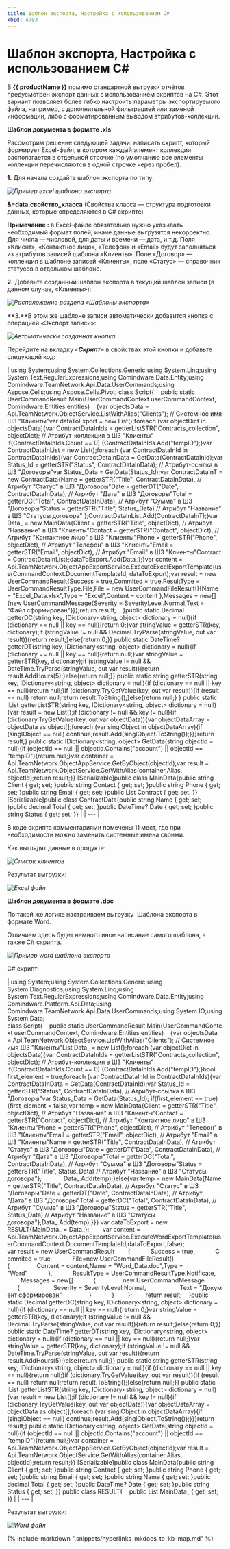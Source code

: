 ```yaml
---
title: Шаблон экспорта, Настройка с использованием C#
kbId: 4793
---
```


# Шаблон экспорта, Настройка с использованием C#

В **{{ productName }}** помимо стандартной выгрузки отчётов предусмотрен экспорт данных с использованием скриптов на C#. Этот вариант позволяет более гибко настроить параметры экспортируемого файла, например, с дополнительной фильтрацией или заменой информации, либо с форматированным выводом атрибутов-коллекций.

**Шаблон документа в формате .xls**

Рассмотрим решение следующей задачи: написать скрипт, который формирует Excel-файл, в котором каждый элемент коллекции располагается в отдельной строчке (по умолчанию все элементы коллекции перечисляются в одной строчке через пробел).

**1.** Для начала создайте шаблон экспорта по типу:

_![Пример excel шаблона экспорта](https://kb.comindware.ru/assets/exp1.jpg)_

**&=data.свойство\_класса** (Свойства класса — структура подготовки данных, которые определяются в С# скрипте)

**Примечание :** в Excel-файле обязательно нужно указывать необходимый формат полей, иначе данные выгрузятся некорректно. Для числа — числовой, для даты и времени — дата, и т.д.
Поля «Клиент», «Контактное лицо», «Телефон» и «Email» будут заполняться из атрибутов записей шаблона «Клиенты». Поле «Договор» — коллекция в шаблоне записей «Клиенты», поле «Статус» — справочник статусов в отдельном шаблоне.

**2.** Добавьте созданный шаблон экспорта в текущий шаблон записи (в данном случае, «Клиенты»):

_![Расположение раздела «Шаблоны экспорта»](https://kb.comindware.ru/assets/2.1_2021-12-13_114132.png)_

**3.**В этом же шаблоне записи автоматически добавится кнопка с операцией «Экспорт записи»:

_![Автоматически созданная кнопка](https://kb.comindware.ru/assets/2.2_2021-12-13_124346.png)_

Перейдите на вкладку «***Скрипт***» в свойствах этой кнопки и добавьте следующий код:

| using System;using System.Collections.Generic;using System.Linq;using System.Text.RegularExpressions;using Comindware.Data.Entity;using Comindware.TeamNetwork.Api.Data.UserCommands;using Aspose.Cells;using Aspose.Cells.Pivot; class Script{    public static UserCommandResult Main(UserCommandContext userCommandContext, Comindware.Entities entities)    {var objectsData = Api.TeamNetwork.ObjectService.ListWithAlias("Clients"); // Системное имя ШЗ "Клиенты"var dataToExport = new List<MainData>();foreach (var objectDict in objectsData){var ContractDataInIds = getterListSTR("Contracts\_collection", objectDict); // Атрибут-коллекция в ШЗ "Клиенты" if(ContractDataInIds.Count == 0) {ContractDataInIds.Add("tempID");}var ContractDataInList = new List<ContractData>();foreach (var ContractDataInId in ContractDataInIds){var ContractDataInData = GetData(ContractDataInId);var Status\_Id = getterSTR("Status", ContractDataInData); // Атрибут-ссылка в ШЗ "Договоры"var Status\_Data = GetData(Status\_Id);var ContractDataInT = new ContractData{Name = getterSTR("Title", ContractDataInData), // Атрибут "Статус" в ШЗ "Договоры"Date = getterDT("Date", ContractDataInData), // Атрибут "Дата" в ШЗ "Договоры"Total = getterDC("Total", ContractDataInData), // Атрибут "Сумма" в ШЗ "Договоры"Status = getterSTR("Title", Status\_Data) // Атрибут "Название" в ШЗ "Статусы договора" };ContractDataInList.Add(ContractDataInT);}var Data\_ = new MainData{Client = getterSTR("Title", objectDict), // Атрибут "Название" в ШЗ "Клиенты"Contact = getterSTR("Contact", objectDict), // Атрибут "Контактное лицо" в ШЗ "Клиенты"Phone = getterSTR("Phone", objectDict), // Атрибут "Телефон" в ШЗ "Клиенты"Email = getterSTR("Email", objectDict), // Атрибут "Email" в ШЗ "Клиенты"Contract = ContractDataInList};dataToExport.Add(Data\_);}var content = Api.TeamNetwork.ObjectAppExportService.ExecuteExcelExportTemplate(userCommandContext.DocumentTemplateId, dataToExport);var result = new UserCommandResult{Success = true,Commited = true,ResultType = UserCommandResultType.File,File = new UserCommandFileResult(){Name = "Excel\_Data.xlsx",Type = "Excel",Content = content },Messages = new[]{new UserCommandMessage{Severity = SeverityLevel.Normal,Text = "Файл сформирован"}}};return result;    }public static Decimal getterDC(string key, IDictionary<string, object> dictionary = null){if (dictionary == null || key == null){return 0;}var stringValue = getterSTR(key, dictionary);if (stringValue != null && Decimal.TryParse(stringValue, out var result)){return result;}else{return 0;}} public static DateTime? getterDT(string key, IDictionary<string, object> dictionary = null){if (dictionary == null || key == null){return null;}var stringValue = getterSTR(key, dictionary);if (stringValue != null && DateTime.TryParse(stringValue, out var result)){return result.AddHours(5);}else{return null;}} public static string getterSTR(string key, IDictionary<string, object> dictionary = null){if (dictionary == null || key == null){return null;}if (dictionary.TryGetValue(key, out var result)){if (result == null) return null;return result.ToString();}else{return null;} } public static IList<string> getterListSTR(string key, IDictionary<string, object> dictionary = null){var result = new List<string>();if (dictionary != null && key != null){if (dictionary.TryGetValue(key, out var objectData)){var objectDataArray = objectData as object[];foreach (var singlObject in objectDataArray){if (singlObject == null) continue;result.Add(singlObject.ToString());}}}return result;} public static IDictionary<string, object> GetData(string objectId = null){if (objectId == null || objectId.Contains("account") || objectId == "tempID"){return null;}var container = Api.TeamNetwork.ObjectAppService.GetByObject(objectId);var result = Api.TeamNetwork.ObjectService.GetWithAlias(container.Alias, objectId);return result;}} [Serializable]public class MainData{public string Client { get; set; }public string Contact { get; set; }public string Phone { get; set; }public string Email { get; set; }public List<ContractData> Contract { get; set; }} [Serializable]public class ContractData{public string Name { get; set; }public decimal Total { get; set; }public DateTime? Date { get; set; }public string Status { get; set; }} |
| --- |

В коде скрипта комментариями помечены 11 мест, где при необходимости можно заменить системные имена своими.

Как выглядят данные в продукте:

_![Список клиентов](https://kb.comindware.ru/assets/2.3_2021-12-13_141658.png)_

Результат выгрузки:

_![Excel файл](https://kb.comindware.ru/assets/exp5.jpg)_

**Шаблон документа в формате .doc**

По такой же логике настраиваем выгрузку  Шаблона экспорта в формате Word.

Отличием здесь будет немного иное написание самого шаблона, а также C# скрипта. 

_![Пример word шаблона экспорта](https://kb.comindware.ru/assets/exp6.jpg)_

C# скрипт:

| using System;using System.Collections.Generic;using System.Diagnostics;using System.Linq;using System.Text.RegularExpressions;using Comindware.Data.Entity;using Comindware.Platform.Api.Data;using Comindware.TeamNetwork.Api.Data.UserCommands;using System.IO;using System.Data; class Script{    public static UserCommandResult Main(UserCommandContext userCommandContext, Comindware.Entities entities)    {var objectsData = Api.TeamNetwork.ObjectService.ListWithAlias("Clients"); // Системное имя ШЗ "Клиенты"List<MainData> Data\_ = new List<MainData>();foreach (var objectDict in objectsData){var ContractDataInIds = getterListSTR("Contracts\_collection", objectDict); // Атрибут-коллекция в ШЗ "Клиенты" if(ContractDataInIds.Count == 0) {ContractDataInIds.Add("tempID");}bool first\_element = true;foreach (var ContractDataInId in ContractDataInIds){var ContractDataInData = GetData(ContractDataInId);var Status\_Id = getterSTR("Status", ContractDataInData); // Атрибут-ссылка в ШЗ "Договоры"var Status\_Data = GetData(Status\_Id); if(first\_element == true){first\_element = false;var temp = new MainData{Client = getterSTR("Title", objectDict), // Атрибут "Название" в ШЗ "Клиенты"Contact = getterSTR("Contact", objectDict), // Атрибут "Контактное лицо" в ШЗ "Клиенты"Phone = getterSTR("Phone", objectDict), // Атрибут "Телефон" в ШЗ "Клиенты"Email = getterSTR("Email", objectDict), // Атрибут "Email" в ШЗ "Клиенты"Name = getterSTR("Title", ContractDataInData), // Атрибут "Статус" в ШЗ "Договоры"Date = getterDT("Date", ContractDataInData), // Атрибут "Дата" в ШЗ "Договоры"Total = getterDC("Total", ContractDataInData), // Атрибут "Сумма" в ШЗ "Договоры"Status = getterSTR("Title", Status\_Data) // Атрибут "Название" в ШЗ "Статусы договора"};             Data\_.Add(temp);}else{var temp = new MainData{Name = getterSTR("Title", ContractDataInData), // Атрибут "Статус" в ШЗ "Договоры"Date = getterDT("Date", ContractDataInData), // Атрибут "Дата" в ШЗ "Договоры"Total = getterDC("Total", ContractDataInData), // Атрибут "Сумма" в ШЗ "Договоры"Status = getterSTR("Title", Status\_Data) // Атрибут "Название" в ШЗ "Статусы договора"};Data\_.Add(temp);}}} var dataToExport = new RESULT{MainData\_ = Data\_};        var content = Api.TeamNetwork.ObjectAppExportService.ExecuteWordExportTemplate(userCommandContext.DocumentTemplateId,dataToExport,false); var result = new UserCommandResult        {            Success = true,            Commited = true,            File=new UserCommandFileResult(){                Content = content,Name = "Word\_Data.doc",Type = "Word"            },            ResultType = UserCommandResultType.Notificate,            Messages = new[]            {                new UserCommandMessage                {                    Severity = SeverityLevel.Normal,                    Text = "Документ сформирован"                }            }        };        return result;    }public static Decimal getterDC(string key, IDictionary<string, object> dictionary = null){if (dictionary == null || key == null){return 0;}var stringValue = getterSTR(key, dictionary);if (stringValue != null && Decimal.TryParse(stringValue, out var result)){return result;}else{return 0;}} public static DateTime? getterDT(string key, IDictionary<string, object> dictionary = null){if (dictionary == null || key == null){return null;}var stringValue = getterSTR(key, dictionary);if (stringValue != null && DateTime.TryParse(stringValue, out var result)){return result.AddHours(5);}else{return null;}} public static string getterSTR(string key, IDictionary<string, object> dictionary = null){if (dictionary == null || key == null){return null;}if (dictionary.TryGetValue(key, out var result)){if (result == null) return null;return result.ToString();}else{return null;}} public static IList<string> getterListSTR(string key, IDictionary<string, object> dictionary = null){var result = new List<string>();if (dictionary != null && key != null){if (dictionary.TryGetValue(key, out var objectData)){var objectDataArray = objectData as object[];foreach (var singlObject in objectDataArray){if (singlObject == null) continue;result.Add(singlObject.ToString());}}}return result;} public static IDictionary<string, object> GetData(string objectId = null){if (objectId == null || objectId.Contains("account") || objectId == "tempID"){return null;}var container = Api.TeamNetwork.ObjectAppService.GetByObject(objectId);var result = Api.TeamNetwork.ObjectService.GetWithAlias(container.Alias, objectId);return result;}} [Serializable]public class MainData{public string Client { get; set; }public string Contact { get; set; }public string Phone { get; set; }public string Email { get; set; }public string Name { get; set; }public decimal Total { get; set; }public DateTime? Date { get; set; }public string Status { get; set; }} public class RESULT{    public List<MainData> MainData\_ { get; set; }} |
| --- |

Результат выгрузки:

_![Word файл](https://kb.comindware.ru/assets/exp7.jpg)_

{% include-markdown ".snippets/hyperlinks_mkdocs_to_kb_map.md" %}
